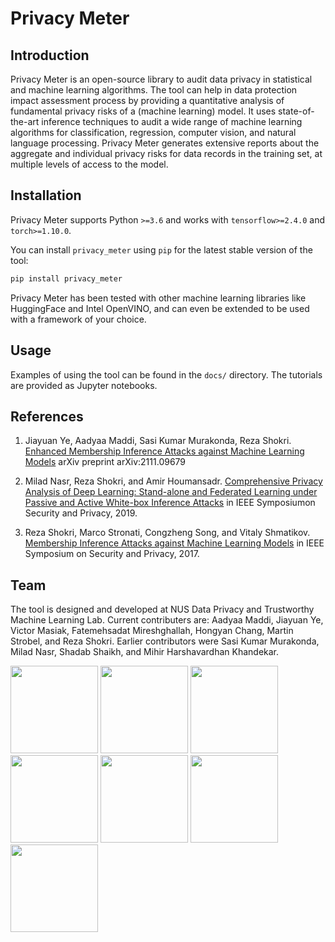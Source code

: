 # Privacy Meter

## Introduction

Privacy Meter is an open-source library to audit data privacy in statistical and machine learning algorithms. The tool can help in data protection impact assessment process by providing a quantitative analysis of fundamental privacy risks of a (machine learning) model. It uses state-of-the-art inference techniques to audit a wide range of machine learning algorithms for classification, regression, computer vision, and natural language processing. Privacy Meter generates extensive reports about the aggregate and individual privacy risks for data records in the training set, at multiple levels of access to the model.

## Installation

Privacy Meter supports Python `>=3.6` and works with `tensorflow>=2.4.0` and `torch>=1.10.0`.

You can install `privacy_meter` using `pip` for the latest stable version of the tool:

```bash
pip install privacy_meter
```

Privacy Meter has been tested with other machine learning libraries like HuggingFace and Intel OpenVINO, and can even be extended to be used with a framework of your choice. 

## Usage

Examples of using the tool can be found in the `docs/` directory. The tutorials are provided as Jupyter notebooks.

## References

1. Jiayuan Ye, Aadyaa Maddi, Sasi Kumar Murakonda, Reza Shokri. [Enhanced Membership Inference Attacks against Machine Learning Models](https://arxiv.org/pdf/2111.09679.pdf) arXiv preprint arXiv:2111.09679

2. Milad Nasr, Reza Shokri, and Amir Houmansadr. [Comprehensive Privacy Analysis of Deep Learning: Stand-alone and Federated Learning under Passive and Active White-box Inference Attacks](https://www.comp.nus.edu.sg/~reza/files/Shokri-SP2019.pdf) in IEEE Symposiumon Security and Privacy, 2019.

3. Reza Shokri, Marco Stronati, Congzheng Song, and Vitaly Shmatikov. [Membership Inference Attacks against Machine Learning Models](https://www.comp.nus.edu.sg/~reza/files/Shokri-SP2017.pdf) in IEEE Symposium on Security and Privacy, 2017.

## Team

The tool is designed and developed at NUS Data Privacy and Trustworthy Machine Learning Lab. Current contributers are: Aadyaa Maddi, Jiayuan Ye, Victor Masiak, Fatemehsadat Mireshghallah, Hongyan Chang, Martin Strobel, and Reza Shokri. Earlier contributors were Sasi Kumar Murakonda, Milad Nasr, Shadab Shaikh, and Mihir Harshavardhan Khandekar.

<p float="left">
<img src="https://www.comp.nus.edu.sg/~reza/img/aadyaa.jpg" height="140"/>
<img src="https://www.comp.nus.edu.sg/~reza/img/jiayuan.jpg" height="140"/>
<img src="https://www.comp.nus.edu.sg/~reza/img/victor.jpg" height="140"/>
<img src="https://cseweb.ucsd.edu//~fmireshg/pic.jpg" height="140"/>
<img src="https://www.comp.nus.edu.sg/~reza/img/martin.jpg" height="140"/>
<img src="https://www.comp.nus.edu.sg/~reza/img/hongyan.jpg" height="140"/>  
<img src="https://www.comp.nus.edu.sg/~reza/img/reza.jpg" height="140"/>
</p>
